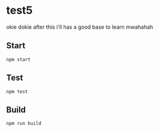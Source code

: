 # test5

okie dokie after this i&#39;ll has a good base to learn mwahahah

## Start

```
npm start
```

## Test

```
npm test
```

## Build

```
npm run build
```